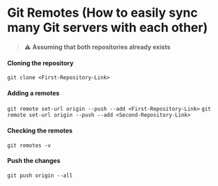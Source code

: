 # Git Remotes (How to easily sync many Git servers with each other)

> :warning: **Assuming that both repositories already exists**

#### Cloning the repository

`git clone <First-Repository-Link>`

#### Adding a remotes

`git remote set-url origin --push --add <First-Repository-Link>`
`git remote set-url origin --push --add <Second-Repository-Link>`

#### Checking the remotes
`git remotes -v`

#### Push the changes
`git push origin --all`
